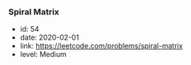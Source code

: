 ### Spiral Matrix

* id: 54
* date: 2020-02-01
* link: https://leetcode.com/problems/spiral-matrix
* level: Medium
